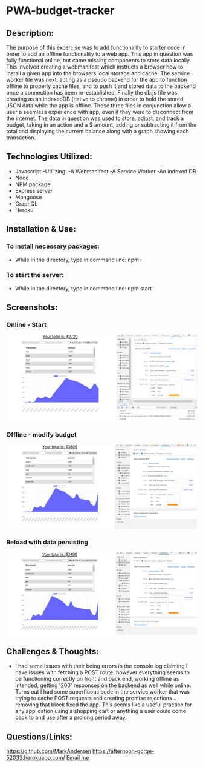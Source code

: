 # PWA-budget-tracker

## Description:
The purpose of this excercise was to add functionality to starter code in order to add an offline functionality to a web app. This app in question was fully functional online, but came missing components to store data locally. This involved creating a webmanifest which instructs a browser how to install a given app into the browsers local storage and cache. The service worker file was next, acting as a pseudo backend for the app to function offline to properly cache files, and to push it and stored data to the backend once a connection has been re-established. Finally the db.js file was creating as an indexedDB (native to chrome) in order to hold the stored JSON data while the app is offline. These three files in conjunction allow a user a seemless experience with app, even if they were to disconnect from the internet. The data in question was used to store, adjust, and track a budget, taking in an action and a $ amount, adding or subtracting it from the total and displaying the current balance along with a graph showing each transaction.

## Technologies Utilized:
- Javascript
    -Utilizing:
    -A Webmanifest
    -A Service Worker
    -An indexed DB
- Node 
- NPM package
- Express server
- Mongoose
- GraphQL
- Heroku

## Installation & Use:

### To install necessary packages:
- While in the directory, type in command line: npm i


### To start the server:
- While in the directory, type in command line: npm start

## Screenshots:
### Online - Start
![Online-Start](./images/PWA-1.PNG)

### Offline - modify budget
![Offline-Add](./images/PWA-2.PNG)

### Reload with data persisting
![Online-Reload](./images/PWA-3.PNG)

## Challenges & Thoughts:
- I had some issues with their being errors in the console log claiming I have issues with fetching a POST route, however everything seems to be functioning correctly on front and back end, working offline as intended, getting '200' responses on the backend as well while online. Turns out I had some superfluous code in the service worker that was trying to cache POST requests and creating promise rejections... removing that block fixed the app. This seems like a useful practice for any application using a shopping cart or anything a user could come back to and use after a prolong period away. 

## Questions/Links:
https://github.com/MarkAndersen
https://afternoon-gorge-52033.herokuapp.com/
[Email me](mailto:Mark.Andersen75@gmail.com)
